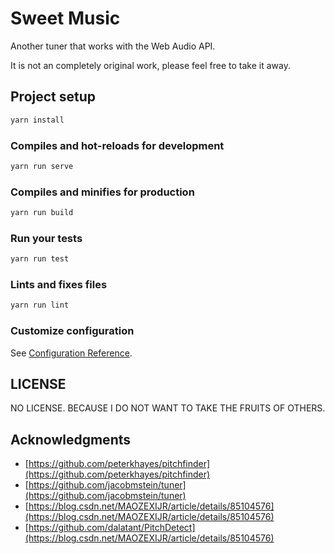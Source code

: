 # Sweet Music

Another tuner that works with the Web Audio API.

It is not an completely original work, please feel free to take it away.

## Project setup

```bash
yarn install
```

### Compiles and hot-reloads for development

```bash
yarn run serve
```

### Compiles and minifies for production

```bash
yarn run build
```

### Run your tests

```bash
yarn run test
```

### Lints and fixes files

```bash
yarn run lint
```

### Customize configuration

See [Configuration Reference](https://cli.vuejs.org/config/).

## LICENSE

NO LICENSE. BECAUSE I DO NOT WANT TO TAKE THE FRUITS OF OTHERS.

## Acknowledgments

- [https://github.com/peterkhayes/pitchfinder](https://github.com/peterkhayes/pitchfinder)
- [https://github.com/jacobmstein/tuner](https://github.com/jacobmstein/tuner)
- [https://blog.csdn.net/MAOZEXIJR/article/details/85104576](https://blog.csdn.net/MAOZEXIJR/article/details/85104576)
- [https://github.com/dalatant/PitchDetect](https://blog.csdn.net/MAOZEXIJR/article/details/85104576)
